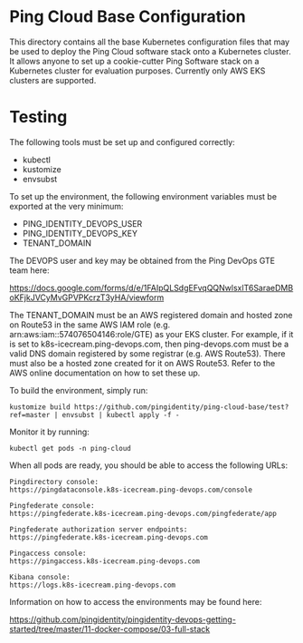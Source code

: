 # Ping Cloud Base Configuration

This directory contains all the base Kubernetes configuration files that may be
used to deploy the Ping Cloud software stack onto a Kubernetes cluster. It
allows anyone to set up a cookie-cutter Ping Software stack on a Kubernetes
cluster for evaluation purposes. Currently only AWS EKS clusters are supported.

# Testing

The following tools must be set up and configured correctly:

- kubectl
- kustomize
- envsubst

To set up the environment, the following environment variables must be exported
at the very minimum:

- PING_IDENTITY_DEVOPS_USER
- PING_IDENTITY_DEVOPS_KEY
- TENANT_DOMAIN

The DEVOPS user and key may be obtained from the Ping DevOps GTE team here:

https://docs.google.com/forms/d/e/1FAIpQLSdgEFvqQQNwlsxlT6SaraeDMBoKFjkJVCyMvGPVPKcrzT3yHA/viewform

The TENANT_DOMAIN must be an AWS registered domain and hosted zone on Route53 in
the same AWS IAM role (e.g. arn:aws:iam::574076504146:role/GTE) as your EKS
cluster. For example, if it is set to k8s-icecream.ping-devops.com, then
ping-devops.com must be a valid DNS domain registered by some registrar (e.g.
AWS Route53). There must also be a hosted zone created for it on AWS Route53.
Refer to the AWS online documentation on how to set these up.

To build the environment, simply run:

```
kustomize build https://github.com/pingidentity/ping-cloud-base/test?ref=master | envsubst | kubectl apply -f -
```

Monitor it by running:
```
kubectl get pods -n ping-cloud
```

When all pods are ready, you should be able to access the following URLs:

```
Pingdirectory console:
https://pingdataconsole.k8s-icecream.ping-devops.com/console

Pingfederate console:
https://pingfederate.k8s-icecream.ping-devops.com/pingfederate/app

Pingfederate authorization server endpoints:
https://pingfederate.k8s-icecream.ping-devops.com

Pingaccess console:
https://pingaccess.k8s-icecream.ping-devops.com

Kibana console:
https://logs.k8s-icecream.ping-devops.com
```

Information on how to access the environments may be found here:

https://github.com/pingidentity/pingidentity-devops-getting-started/tree/master/11-docker-compose/03-full-stack


